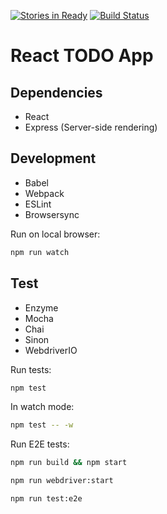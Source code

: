 [![Stories in Ready](https://badge.waffle.io/ybiquitous/react-todo.png?label=ready&title=Ready)](https://waffle.io/ybiquitous/react-todo)
[![Build Status](https://travis-ci.org/ybiquitous/react-todo.svg)](https://travis-ci.org/ybiquitous/react-todo)

# React TODO App

## Dependencies

- React
- Express (Server-side rendering)

## Development

- Babel
- Webpack
- ESLint
- Browsersync

Run on local browser:

```sh
npm run watch
```

## Test

- Enzyme
- Mocha
- Chai
- Sinon
- WebdriverIO

Run tests:

```sh
npm test
```

In watch mode:

```sh
npm test -- -w
```

Run E2E tests:

```sh
npm run build && npm start
```

```sh
npm run webdriver:start
```

```sh
npm run test:e2e
```

